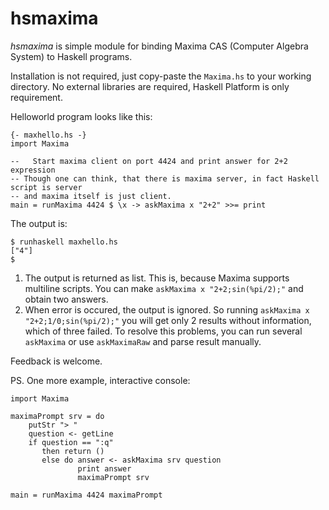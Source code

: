 hsmaxima
========

*hsmaxima* is simple module for binding Maxima CAS (Computer Algebra System) to Haskell programs.

Installation is not required, just copy-paste the `Maxima.hs` to your working directory. No external 
libraries are required, Haskell Platform is only requirement.

Helloworld program looks like this:
```
{- maxhello.hs -}
import Maxima
 
--   Start maxima client on port 4424 and print answer for 2+2 expression
-- Though one can think, that there is maxima server, in fact Haskell script is server
-- and maxima itself is just client.
main = runMaxima 4424 $ \x -> askMaxima x "2+2" >>= print
```

The output is:
```
$ runhaskell maxhello.hs
["4"]
$ 
```

1. The output is returned as list. This is, because Maxima supports multiline scripts.
   You can make `askMaxima x "2+2;sin(%pi/2);"` and obtain two answers.
2. When error is occured, the output is ignored. So running `askMaxima x "2+2;1/0;sin(%pi/2);"`
   you will get only 2 results without information, which of three failed.
   To resolve this problems, you can run several `askMaxima` or use `askMaximaRaw` and
   parse result manually.

Feedback is welcome.

PS. One more example, interactive console:
```
import Maxima
 
maximaPrompt srv = do
    putStr "> "
    question <- getLine
    if question == ":q"
       then return ()
       else do answer <- askMaxima srv question
               print answer
               maximaPrompt srv
               
main = runMaxima 4424 maximaPrompt
```